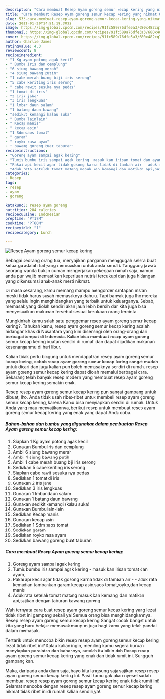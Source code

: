 ```yaml
---
description: "Cara membuat Resep Ayam goreng semur kecap kering yang nikmat Untuk Jualan"
title: "Cara membuat Resep Ayam goreng semur kecap kering yang nikmat Untuk Jualan"
slug: 532-cara-membuat-resep-ayam-goreng-semur-kecap-kering-yang-nikmat-untuk-jualan
date: 2021-01-20T14:51:18.303Z
image: https://img-global.cpcdn.com/recipes/91fc589a76dfe5a3/680x482cq70/resep-ayam-goreng-semur-kecap-kering-foto-resep-utama.jpg
thumbnail: https://img-global.cpcdn.com/recipes/91fc589a76dfe5a3/680x482cq70/resep-ayam-goreng-semur-kecap-kering-foto-resep-utama.jpg
cover: https://img-global.cpcdn.com/recipes/91fc589a76dfe5a3/680x482cq70/resep-ayam-goreng-semur-kecap-kering-foto-resep-utama.jpg
author: Charlie James
ratingvalue: 4.3
reviewcount: 8
recipeingredient:
- "1 Kg ayam potong agak kecil"
- " Bumbu Iris dan cemplung"
- "6 siung bawang merah"
- "4 siung bawang putih"
- "1 cabe merah buang biji iris serong"
- "5 cabe keriting iris serong"
- " cabe rawit sesuka nya pedas"
- "1 tomat di iris"
- "2 iris jahe"
- "3 iris lengkuas"
- "1 lmbar daun salam"
- "1 batang daun bawang"
- "sedikit kemangi kalau suka"
- " Bumbu lainlain"
- " Kecap manis"
- " kecap asin"
- "1 Sdm saos tomat"
- " garam"
- " royko rasa ayam"
- " bawang goreng buat taburan"
recipeinstructions:
- "Goreng ayam sampai agak kering"
- "Tumis bumbu iris sampai agak kering  masuk kan irisan tomat dan ayam,"
- "Pakai api kecil agar tidak gosong karna tidak di tambah air   aduk rata kemudian tambahkan garam,kecap asin,saos tomat,royko,dan kecap manis"
- "Aduk rata setelah tomat matang masuk kan kemangi dan matikan api,sajikan dengan taburan bawang goreng"
categories:
- Resep
tags:
- resep
- ayam
- goreng

katakunci: resep ayam goreng 
nutrition: 284 calories
recipecuisine: Indonesian
preptime: "PT17M"
cooktime: "PT60M"
recipeyield: "1"
recipecategory: Lunch

---
```



![Resep Ayam goreng semur kecap kering](https://img-global.cpcdn.com/recipes/91fc589a76dfe5a3/680x482cq70/resep-ayam-goreng-semur-kecap-kering-foto-resep-utama.jpg)

Sebagai seorang orang tua, menyajikan panganan menggugah selera buat keluarga adalah hal yang memuaskan untuk anda sendiri. Tanggung jawab seorang  wanita bukan cuman mengerjakan pekerjaan rumah saja, namun anda pun wajib memastikan keperluan nutrisi tercukupi dan juga hidangan yang dikonsumsi anak-anak mesti nikmat.

Di masa  sekarang, kamu memang mampu mengorder santapan instan meski tidak harus susah memasaknya dahulu. Tapi banyak juga lho mereka yang selalu ingin menghidangkan yang terbaik untuk keluarganya. Sebab, memasak yang diolah sendiri akan jauh lebih bersih dan kita juga bisa menyesuaikan makanan tersebut sesuai kesukaan orang tercinta. 



Mungkinkah kamu salah satu penggemar resep ayam goreng semur kecap kering?. Tahukah kamu, resep ayam goreng semur kecap kering adalah hidangan khas di Nusantara yang kini disenangi oleh orang-orang dari berbagai tempat di Indonesia. Kalian bisa membuat resep ayam goreng semur kecap kering buatan sendiri di rumah dan dapat dijadikan makanan kesenanganmu di hari libur.

Kalian tidak perlu bingung untuk mendapatkan resep ayam goreng semur kecap kering, sebab resep ayam goreng semur kecap kering sangat mudah untuk dicari dan juga kalian pun boleh memasaknya sendiri di rumah. resep ayam goreng semur kecap kering dapat diolah memalui berbagai cara. Sekarang telah banyak resep modern yang membuat resep ayam goreng semur kecap kering semakin enak.

Resep resep ayam goreng semur kecap kering pun sangat gampang untuk dibuat, lho. Anda tidak usah ribet-ribet untuk membeli resep ayam goreng semur kecap kering, karena Kamu bisa menyiapkan sendiri di rumah. Untuk Anda yang mau menyajikannya, berikut resep untuk membuat resep ayam goreng semur kecap kering yang enak yang dapat Anda coba.

<!--inarticleads1-->

##### Bahan-bahan dan bumbu yang digunakan dalam pembuatan Resep Ayam goreng semur kecap kering:

1. Siapkan 1 Kg ayam potong agak kecil
1. Gunakan  Bumbu Iris dan cemplung
1. Ambil 6 siung bawang merah
1. Ambil 4 siung bawang putih
1. Ambil 1 cabe merah buang biji iris serong
1. Sediakan 5 cabe keriting iris serong
1. Siapkan  cabe rawit sesuka nya pedas
1. Sediakan 1 tomat di iris
1. Gunakan 2 iris jahe
1. Sediakan 3 iris lengkuas
1. Gunakan 1 lmbar daun salam
1. Gunakan 1 batang daun bawang
1. Gunakan sedikit kemangi (kalau suka)
1. Gunakan  Bumbu lain-lain
1. Sediakan  Kecap manis
1. Gunakan  kecap asin
1. Sediakan 1 Sdm saos tomat
1. Sediakan  garam
1. Sediakan  royko rasa ayam
1. Sediakan  bawang goreng buat taburan




<!--inarticleads2-->

##### Cara membuat Resep Ayam goreng semur kecap kering:

1. Goreng ayam sampai agak kering
1. Tumis bumbu iris sampai agak kering  - masuk kan irisan tomat dan ayam,
1. Pakai api kecil agar tidak gosong karna tidak di tambah air  -  - aduk rata kemudian tambahkan garam,kecap asin,saos tomat,royko,dan kecap manis
1. Aduk rata setelah tomat matang masuk kan kemangi dan matikan api,sajikan dengan taburan bawang goreng




Wah ternyata cara buat resep ayam goreng semur kecap kering yang lezat tidak ribet ini gampang sekali ya! Semua orang bisa menghidangkannya. Resep resep ayam goreng semur kecap kering Sangat cocok banget untuk kita yang baru belajar memasak maupun juga bagi kamu yang telah pandai dalam memasak.

Tertarik untuk mencoba bikin resep resep ayam goreng semur kecap kering lezat tidak ribet ini? Kalau kalian ingin, mending kamu segera buruan menyiapkan peralatan dan bahannya, setelah itu bikin deh Resep resep ayam goreng semur kecap kering yang enak dan tidak rumit ini. Sungguh gampang kan. 

Maka, daripada anda diam saja, hayo kita langsung saja sajikan resep resep ayam goreng semur kecap kering ini. Pasti kamu gak akan nyesel sudah membuat resep resep ayam goreng semur kecap kering enak tidak rumit ini! Selamat mencoba dengan resep resep ayam goreng semur kecap kering nikmat tidak ribet ini di rumah kalian sendiri,ya!.

